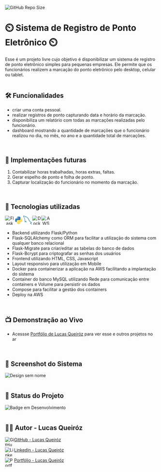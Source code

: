 ![GitHub Repo Size](https://img.shields.io/github/repo-size/lucas-qz/SistemaPonto)

# ⏲️ Sistema de Registro de Ponto Eletrônico ⏲️
Esse é um projeto livre cujo objetivo é disponibilizar um sistema de registro de ponto eletrônico simples para pequenas empresas.
Ele permite que os funcionários realizem a marcação do ponto eletrônico pelo desktop, celular ou tablet.
<br/><br/>

## 🛠️ Funcionalidades
- criar uma conta pessoal.
- realizar registros de ponto capturando data e horário da marcação.
- disponibiliza um relatório com todas as marcações realizadas pelo funcionário.
- dashboard mostrando a quantidade de marcações que o funcionário realizou no dia, no mês, no ano e a quantidade total de marcações.
<br/>

## 🔮 Implementações futuras
1. Contabilizar horas trabalhadas, horas extras, faltas.
2. Gerar espelho de ponto e folha de ponto.
3. Capturar localização do funcionário no momento da marcação.
<br/>

## 📡 Tecnologias utilizadas 
<div align="center"> 
<img align="left" alt="Flask" height="30" width="30" src="https://cdn.buttercms.com/w8lc0UqsQCnPG0Ax6aiM">
<img align="left" alt="Python" height="30" width="30" src="https://github.com/devicons/devicon/blob/master/icons/python/python-original.svg">
<img align="left" alt="MySQL" height="30" width="30" src="https://github.com/devicons/devicon/blob/master/icons/mysql/mysql-original.svg">
<img align="left" alt="Docker" height="30" width="30" src="https://static-00.iconduck.com/assets.00/docker-icon-2048x2048-5mc7mvtn.png">    
<img align="left" alt="AWS" height="30" width="30" src="https://saidvandeklundert.net/img/aws_logo.png">    
</div>
<br/><br/>

- Backend utilizando Flask/Python
- Flask-SQLAlchemy como ORM para facilitar a utilização do sistema com qualquer banco relacional
- Flask-Migrate para criar/editar as tabelas do banco de dados
- Flask-Bcrypt para criptografar as senhas dos usuários
- Frontend utilizando HTML, CSS, Javascript
- Layout responsivo para utilização em Mobile
- Docker para containerizar a aplicação na AWS facilitando a implantação do sistema
- Container do banco MySQL utilizando Rede para comunicação entre containers e Volume para persistir os dados
- Compose para facilitar a gestão dos containers
- Deploy na AWS
<br/>

## 📺 Demonstração ao Vivo
- Acessse [Portfólio de Lucas Queiróz](http://lucasqz.com.br) para ver esse e outros projetos no ar
<br/>

## 📸 Screenshot do Sistema
![Design sem nome](https://github.com/user-attachments/assets/0152020c-95b7-4aab-a9af-f49d0d5ae64a)
<br/><br/>

## 🔎 Status do Projeto
![Badge em Desenvolvimento](https://img.shields.io/badge/Status-Em%20Desenvolvimento-green)
<br/><br/>

## 👨🏼 Autor - Lucas Queiróz
<div align="left"> 
<a  href="https://github.com/lucas-qz" target="_blank"><img align="left" alt="GitHub" height="30" width="30" src="https://cdn.worldvectorlogo.com/logos/github-icon-2.svg"> GitHub - Lucas Queiróz </a><br/><br/>
<a  href="https://www.linkedin.com/in/lucas-qz/" target="_blank"><img align="left" alt="Linkedin" height="30" width="30" src="https://upload.wikimedia.org/wikipedia/commons/c/ca/LinkedIn_logo_initials.png"> Linkedin - Lucas Queiróz </a><br/><br/>
<a  href="http://lucasqz.com.br" target="_blank"><img align="left" alt="Portfólio" height="30" width="30" src="https://cdn-icons-png.flaticon.com/512/5602/5602732.png"> Portfólio - Lucas Queiróz </a><br/><br/>
</div>
<br/><br/>
